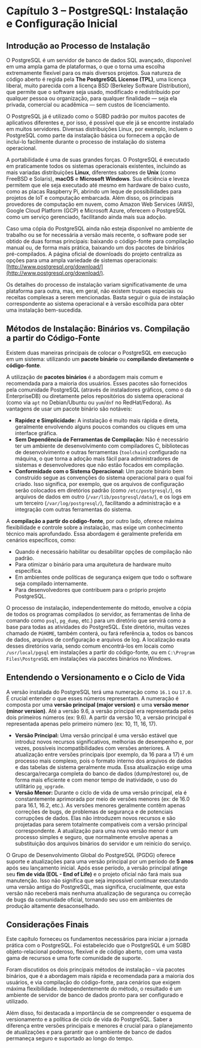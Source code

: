 # Capítulo 3 – PostgreSQL: Instalação e Configuração Inicial

## Introdução ao Processo de Instalação

O PostgreSQL é um servidor de banco de dados SQL avançado, disponível em uma ampla gama de plataformas, o que o torna uma escolha extremamente flexível para os mais diversos projetos. Sua natureza de código aberto é regida pela **The PostgreSQL License (TPL)**, uma licença liberal, muito parecida com a licença BSD (Berkeley Software Distribution), que permite que o software seja usado, modificado e redistribuído por qualquer pessoa ou organização, para qualquer finalidade — seja ela privada, comercial ou acadêmica — sem custos de licenciamento.

O PostgreSQL já é utilizado como o SGBD padrão por muitos pacotes de aplicativos diferentes e, por isso, é possível que ele já se encontre instalado em muitos servidores. Diversas distribuições Linux, por exemplo, incluem o PostgreSQL como parte da instalação básica ou fornecem a opção de incluí-lo facilmente durante o processo de instalação do sistema operacional.

A portabilidade é uma de suas grandes forças. O PostgreSQL é executado em praticamente todos os sistemas operacionais existentes, incluindo as mais variadas distribuições **Linux**, diferentes sabores de **Unix** (como FreeBSD e Solaris), **macOS** e **Microsoft Windows**. Sua eficiência e leveza permitem que ele seja executado até mesmo em hardware de baixo custo, como as placas Raspberry Pi, abrindo um leque de possibilidades para projetos de IoT e computação embarcada. Além disso, os principais provedores de computação em nuvem, como Amazon Web Services (AWS), Google Cloud Platform (GCP) e Microsoft Azure, oferecem o PostgreSQL como um serviço gerenciado, facilitando ainda mais sua adoção.

Caso uma cópia do PostgreSQL ainda não esteja disponível no ambiente de trabalho ou se for necessária a versão mais recente, o software pode ser obtido de duas formas principais: baixando o código-fonte para compilação manual ou, de forma mais prática, baixando um dos pacotes de binários pré-compilados. A página oficial de downloads do projeto centraliza as opções para uma ampla variedade de sistemas operacionais: [http://www.postgresql.org/download/](http://www.postgresql.org/download/).

Os detalhes do processo de instalação variam significativamente de uma plataforma para outra, mas, em geral, não existem truques especiais ou receitas complexas a serem mencionadas. Basta seguir o guia de instalação correspondente ao sistema operacional e à versão escolhida para obter uma instalação bem-sucedida.

## Métodos de Instalação: Binários vs. Compilação a partir do Código-Fonte

Existem duas maneiras principais de colocar o PostgreSQL em execução em um sistema: utilizando um **pacote binário** ou **compilando diretamente o código-fonte**.

A utilização de **pacotes binários** é a abordagem mais comum e recomendada para a maioria dos usuários. Esses pacotes são fornecidos pela comunidade PostgreSQL (através de instaladores gráficos, como o da EnterpriseDB) ou diretamente pelos repositórios do sistema operacional (como via `apt` no Debian/Ubuntu ou `yum`/`dnf` no RedHat/Fedora). As vantagens de usar um pacote binário são notáveis:

- **Rapidez e Simplicidade:** A instalação é muito mais rápida e direta, geralmente envolvendo alguns poucos comandos ou cliques em uma interface gráfica.
- **Sem Dependência de Ferramentas de Compilação:** Não é necessário ter um ambiente de desenvolvimento com compiladores C, bibliotecas de desenvolvimento e outras ferramentas (`toolchain`) configurado na máquina, o que torna a adoção mais fácil para administradores de sistemas e desenvolvedores que não estão focados em compilação.
- **Conformidade com o Sistema Operacional:** Um pacote binário bem construído segue as convenções do sistema operacional para o qual foi criado. Isso significa, por exemplo, que os arquivos de configuração serão colocados em diretórios padrão (como `/etc/postgresql/`), os arquivos de dados em outro (`/var/lib/postgresql/data/`), e os logs em um terceiro (`/var/log/postgresql/`), facilitando a administração e a integração com outras ferramentas do sistema.

A **compilação a partir do código-fonte**, por outro lado, oferece máxima flexibilidade e controle sobre a instalação, mas exige um conhecimento técnico mais aprofundado. Essa abordagem é geralmente preferida em cenários específicos, como:

- Quando é necessário habilitar ou desabilitar opções de compilação não padrão.
- Para otimizar o binário para uma arquitetura de hardware muito específica.
- Em ambientes onde políticas de segurança exigem que todo o software seja compilado internamente.
- Para desenvolvedores que contribuem para o próprio projeto PostgreSQL.

O processo de instalação, independentemente do método, envolve a cópia de todos os programas compilados (o servidor, as ferramentas de linha de comando como `psql`, `pg_dump`, etc.) para um diretório que servirá como a base para todas as atividades do PostgreSQL. Este diretório, muitas vezes chamado de `PGHOME`, também conterá, ou fará referência a, todos os bancos de dados, arquivos de configuração e arquivos de log. A localização exata desses diretórios varia, sendo comum encontrá-los em locais como `/usr/local/pgsql` em instalações a partir do código-fonte, ou em `C:\Program Files\PostgreSQL` em instalações via pacotes binários no Windows.

## Entendendo o Versionamento e o Ciclo de Vida

A versão instalada do PostgreSQL terá uma numeração como `16.1` ou `17.0`. É crucial entender o que esses números representam. A numeração é composta por uma **versão principal (major version)** e uma **versão menor (minor version)**. Até a versão 9.6, a versão principal era representada pelos dois primeiros números (ex: 9.6). A partir da versão 10, a versão principal é representada apenas pelo primeiro número (ex: 10, 11, 16, 17).

- **Versão Principal:** Uma versão principal é uma versão estável que introduz novos recursos significativos, melhorias de desempenho e, por vezes, possíveis incompatibilidades com versões anteriores. A atualização entre versões principais (por exemplo, da 16 para a 17) é um processo mais complexo, pois o formato interno dos arquivos de dados e das tabelas de sistema geralmente muda. Essa atualização exige uma descarga/recarga completa do banco de dados (dump/restore) ou, de forma mais eficiente e com menor tempo de inatividade, o uso do utilitário `pg_upgrade`.
- **Versão Menor:** Durante o ciclo de vida de uma versão principal, ela é constantemente aprimorada por meio de versões menores (ex: de 16.0 para 16.1, 16.2, etc.). As versões menores geralmente contêm apenas correções de bugs, de problemas de segurança e de potenciais corrupções de dados. Elas não introduzem novos recursos e são projetadas para serem totalmente compatíveis com a versão principal correspondente. A atualização para uma nova versão menor é um processo simples e seguro, que normalmente envolve apenas a substituição dos arquivos binários do servidor e um reinício do serviço.

O Grupo de Desenvolvimento Global do PostgreSQL (PGDG) oferece suporte e atualizações para uma versão principal por um período de **5 anos** após seu lançamento inicial. Após esse período, a versão principal atinge seu **fim de vida (EOL - End of Life)** e o projeto oficial não fará mais sua manutenção. Isso não significa que seja impossível continuar executando uma versão antiga do PostgreSQL, mas significa, crucialmente, que esta versão não receberá mais nenhuma atualização de segurança ou correção de bugs da comunidade oficial, tornando seu uso em ambientes de produção altamente desaconselhado.

## Considerações Finais

Este capítulo forneceu os fundamentos necessários para iniciar a jornada prática com o PostgreSQL. Foi estabelecido que o PostgreSQL é um SGBD objeto-relacional poderoso, flexível e de código aberto, com uma vasta gama de recursos e uma forte comunidade de suporte.

Foram discutidos os dois principais métodos de instalação – via pacotes binários, que é a abordagem mais rápida e recomendada para a maioria dos usuários, e via compilação do código-fonte, para cenários que exigem máxima flexibilidade. Independentemente do método, o resultado é um ambiente de servidor de banco de dados pronto para ser configurado e utilizado.

Além disso, foi destacada a importância de se compreender o esquema de versionamento e a política de ciclo de vida do PostgreSQL. Saber a diferença entre versões principais e menores é crucial para o planejamento de atualizações e para garantir que o ambiente de banco de dados permaneça seguro e suportado ao longo do tempo.